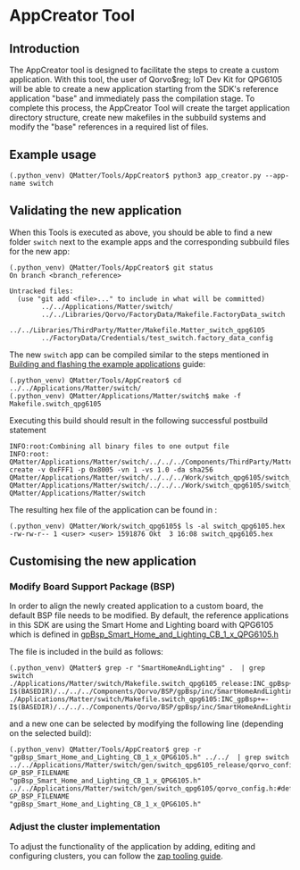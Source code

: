 # AppCreator Tool

## Introduction

The AppCreator tool is designed to facilitate the steps to create a custom application.
With this tool, the user of Qorvo$reg; IoT Dev Kit for QPG6105 will be able to create a new application starting from the SDK's reference application "base" and immediately pass the compilation stage.
To complete this process, the AppCreator Tool will create the target application directory structure, create new makefiles in the subbuild systems and modify the "base" references in a required list of files.

## Example usage

```
(.python_venv) QMatter/Tools/AppCreator$ python3 app_creator.py --app-name switch
```

## Validating the new application

When this Tools is executed as above, you should be able to find a new folder `switch` next to the example apps and the corresponding subbuild files for the new app:
```
(.python_venv) QMatter/Tools/AppCreator$ git status
On branch <branch_reference>

Untracked files:
  (use "git add <file>..." to include in what will be committed)
        ../../Applications/Matter/switch/
        ../../Libraries/Qorvo/FactoryData/Makefile.FactoryData_switch
        ../../Libraries/ThirdParty/Matter/Makefile.Matter_switch_qpg6105
        ../FactoryData/Credentials/test_switch.factory_data_config
```

The new `switch` app can be compiled similar to the steps mentioned in [Building and flashing the example applications](../../README.md#building-and-flashing-the-example-applications) guide:
```
(.python_venv) QMatter/Tools/AppCreator$ cd ../../Applications/Matter/switch/
(.python_venv) QMatter/Applications/Matter/switch$ make -f Makefile.switch_qpg6105
```

Executing this build should result in the following successful postbuild statement
```
INFO:root:Combining all binary files to one output file
INFO:root: QMatter/Applications/Matter/switch/../../../Components/ThirdParty/Matter/repo/src/app/ota_image_tool.py create -v 0xFFF1 -p 0x8005 -vn 1 -vs 1.0 -da sha256  QMatter/Applications/Matter/switch/../../../Work/switch_qpg6105/switch_qpg6105.compressed.bin QMatter/Applications/Matter/switch/../../../Work/switch_qpg6105/switch_qpg6105.ota
QMatter/Applications/Matter/switch
```

The resulting hex file of the application can be found in :
```
(.python_venv) QMatter/Work/switch_qpg6105$ ls -al switch_qpg6105.hex
-rw-rw-r-- 1 <user> <user> 1591876 Okt  3 16:08 switch_qpg6105.hex
```

## Customising the new application

### Modify Board Support Package (BSP)
In order to align the newly created application to a custom board, the default BSP file needs to be modified.
By default, the reference applications in this SDK are using the Smart Home and Lighting board with QPG6105 which is defined in [gpBsp_Smart_Home_and_Lighting_CB_1_x_QPG6105.h ](../../Components/Qorvo/BSP/gpBsp/inc/SmartHomeAndLighting/gpBsp_Smart_Home_and_Lighting_CB_1_x_QPG6105.h)

The file is included in the build as follows:
```
(.python_venv) QMatter$ grep -r "SmartHomeAndLighting" .  | grep switch
./Applications/Matter/switch/Makefile.switch_qpg6105_release:INC_gpBsp+=-I$(BASEDIR)/../../../Components/Qorvo/BSP/gpBsp/inc/SmartHomeAndLighting
./Applications/Matter/switch/Makefile.switch_qpg6105:INC_gpBsp+=-I$(BASEDIR)/../../../Components/Qorvo/BSP/gpBsp/inc/SmartHomeAndLighting
```
and a new one can be selected by modifying the following line (depending on the selected build):
```
(.python_venv) QMatter/Tools/AppCreator$ grep -r "gpBsp_Smart_Home_and_Lighting_CB_1_x_QPG6105.h" ../../  | grep switch
../../Applications/Matter/switch/gen/switch_qpg6105_release/qorvo_config.h:#define GP_BSP_FILENAME                                                          "gpBsp_Smart_Home_and_Lighting_CB_1_x_QPG6105.h"
../../Applications/Matter/switch/gen/switch_qpg6105/qorvo_config.h:#define GP_BSP_FILENAME                                                          "gpBsp_Smart_Home_and_Lighting_CB_1_x_QPG6105.h"
```

### Adjust the cluster implementation
To adjust the functionality of the application by adding, editing and configuring clusters, you can follow the [zap tooling guide](../../Applications/Matter/base/README.md#zap-tool-usage).
